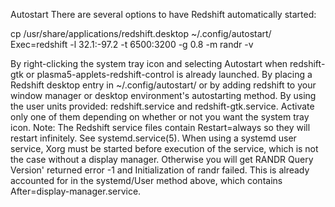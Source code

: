 Autostart
There are several options to have Redshift automatically started:

cp /usr/share/applications/redshift.desktop ~/.config/autostart/
Exec=redshift -l 32.1:-97.2 -t 6500:3200 -g 0.8 -m randr -v

By right-clicking the system tray icon and selecting Autostart when redshift-gtk or plasma5-applets-redshift-control is already launched.
By placing a Redshift desktop entry in ~/.config/autostart/ or by adding redshift to your window manager or desktop environment's autostarting method.
By using the user units provided: redshift.service and redshift-gtk.service. Activate only one of them depending on whether or not you want the system tray icon.
Note:
The Redshift service files contain Restart=always so they will restart infinitely. See systemd.service(5).
When using a systemd user service, Xorg must be started before execution of the service, which is not the case without a display manager. Otherwise you will get RANDR Query Version' returned error -1 and Initialization of randr failed. This is already accounted for in the systemd/User method above, which contains After=display-manager.service.

